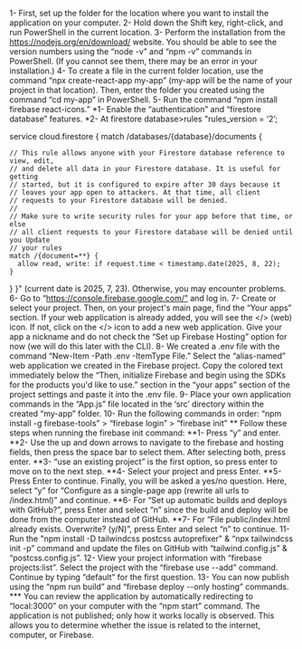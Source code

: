 1- First, set up the folder for the location where you want to install the application on your computer.
2- Hold down the Shift key, right-click, and run PowerShell in the current location.
3- Perform the installation from the https://nodejs.org/en/download/ website. You should be able to see the version numbers using the “node -v” and “npm -v” commands in PowerShell. (If you cannot see them, there may be an error in your installation.)
4- To create a file in the current folder location, use the command “npx create-react-app my-app” (my-app will be the name of your project in that location). Then, enter the folder you created using the command “cd my-app” in PowerShell.
5- Run the command “npm install firebase react-icons.”
*1- Enable the “authentication” and “firestore database” features.
*2- At firestore database>rules
"rules_version = ‘2’;

service cloud.firestore {
  match /databases/{database}/documents {

    // This rule allows anyone with your Firestore database reference to view, edit,
    // and delete all data in your Firestore database. It is useful for getting
    // started, but it is configured to expire after 30 days because it
    // leaves your app open to attackers. At that time, all client
    // requests to your Firestore database will be denied.
    //
    // Make sure to write security rules for your app before that time, or else
    // all client requests to your Firestore database will be denied until you Update
    // your rules
    match /{document=**} {
      allow read, write: if request.time < timestamp.date(2025, 8, 22);
    }
  }
}" (current date is 2025, 7, 23). Otherwise, you may encounter problems. 
6- Go to “https://console.firebase.google.com/” and log in. 
7- Create or select your project. Then, on your project's main page, find the “Your apps” section. If your web application is already added, you will see the </> (web) icon. If not, click on the </> icon to add a new web application. Give your app a nickname and do not check the “Set up Firebase Hosting” option for now (we will do this later with the CLI).
8- We created a .env file with the command “New-Item -Path .env -ItemType File.” Select the “alias-named” web application we created in the Firebase project. Copy the colored text immediately below the “Then, initialize Firebase and begin using the SDKs for the products you'd like to use.” section in the “your apps” section of the project settings and paste it into the .env file.
9- Place your own application commands in the “App.js” file located in the ‘src’ directory within the created “my-app” folder.
10- Run the following commands in order: “npm install -g firebase-tools” > “firebase login” > “firebase init”
** Follow these steps when running the firebase init command: 
**1- Press “y” and enter.
**2- Use the up and down arrows to navigate to the firebase and hosting fields, then press the space bar to select them. After selecting both, press enter.
**3- “use an existing project” is the first option, so press enter to move on to the next step.
**4- Select your project and press Enter. 
**5- Press Enter to continue. Finally, you will be asked a yes/no question. Here, select “y” for “Configure as a single-page app (rewrite all urls to /index.html)” and continue.
**6- For “Set up automatic builds and deploys with GitHub?”, press Enter and select “n” since the build and deploy will be done from the computer instead of GitHub.
**7- For “File public/index.html already exists. Overwrite? (y/N)”, press Enter and select “n” to continue.
11- Run the "npm install -D tailwindcss postcss autoprefixer" & “npx tailwindcss init -p” command and update the files on GitHub with “tailwind.config.js” & “postcss.config.js”.
12- View your project information with “firebase projects:list”. Select the project with the “firebase use --add” command. Continue by typing “default” for the first question.
13- You can now publish using the “npm run build” and “firebase deploy --only hosting” commands.
*** You can review the application by automatically redirecting to “local:3000” on your computer with the “npm start” command. The application is not published; only how it works locally is observed. This allows you to determine whether the issue is related to the internet, computer, or Firebase.
